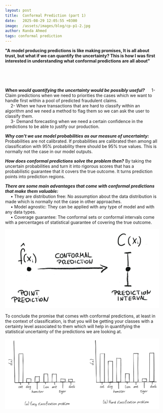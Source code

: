 ```yaml
---
layout: post
title:  Conformal Prediction (part 1) 
date:   2025-08-29 12:05:55 +0300
image:  /assets/images/blog/cp-p1-2.jpg
author: Randa Ahmed 
tags: conformal prediction 
---
```


**"A model producing predictions is like making promises, It is all about trust, but what if we can quantify the uncertainty? This is how I was first interested in understanding what conformal predictions are all about"**

<br><br><br>

***When would quantifying the uncertainty would be possibly useful?***
  &emsp; 1- Claim predictions when we need to priorities the cases which we want to handle first within a pool of predicted fraudulent claims.
<br>
  &emsp; 2- When we have transactions that are hard to classify within an algorithm and we need a method to flag them so we can ask the user to classify them.
<br>
  &emsp; 3- Demand forecasting when we need a certain confidence in the predictions to be able to justify our production.

***Why can't we use model probabilities as our measure of uncertainty:***
Probabilities are not calibrated. If probabilities are calibrated then among all classification with 95% probability there should be 95% true values. This is normally not the case in our model outputs. 
<br>

***How does conformal predictions solve the problem then?***
By taking the uncertain probabilities and turn it into rigorous scores that has a probabilistic guarantee that it covers the true outcome. It turns prediction points into prediction regions. 
<br>

***There are some main advantages that come with conformal predictions that make them valuable:***
<br>
  &emsp; • They are distribution free: No assumption about the data distribution is made which is normally not the case in other approaches. 
  <br>
  &emsp; • Model agnostic: They can be applied with any type of model and with any data types.
  <br>
  &emsp; • Coverage guarantee: The conformal sets or conformal intervals come with a percentages of statistical guarantee of covering the true outcome. 
<p style="text-align: center;">
  <img src="/assets/images/blog/cp-p1-1.jpg" alt="Additional image description">
</p>

To conclude the promise that comes with conformal predictions, at least in the context of classification, is that you will be getting your classes with a certainty level associated to them which will help in quantifying the statistical uncertainty of the predictions we are looking at. 
<p style="text-align: center;">
  <img src="/assets/images/blog/cp-p1-3.jpg" alt="Additional image description">
</p>